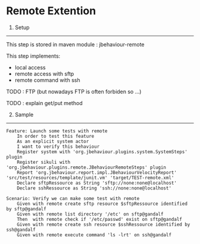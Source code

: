 Remote Extention
================

1. Setup
--------

This step is stored in maven module : jbehaviour-remote

This step implements:
- local access
- remote access with sftp
- remote command with ssh

TODO : FTP (but nowadays FTP is often forbiden so ...)

TODO : explain get/put method

2. Sample
---------

	Feature: Launch some tests with remote
		In order to test this feature
		As an explicit system actor
		I want to verify this behaviour
		Register system with 'org.jbehaviour.plugins.system.SystemSteps' plugin
		Register sikuli with 'org.jbehaviour.plugins.remote.JBehaviourRemoteSteps' plugin
		Report 'org.jbehaviour.report.impl.JBehaviourVelocityReport' 'src/test/resources/template/junit.vm' 'target/TEST-remote.xml'
		Declare sftpRessource as String 'sftp://none:none@localhost'
		Declare sshRessource as String 'ssh://none:none@localhost'

	Scenario: Verify we can make some test with remote
		Given with remote create sftp resource $sftpRessource identified by sftp@gandalf
		Given with remote list directory '/etc' on sftp@gandalf
		Then  with remote check if '/etc/passwd' exist on sftp@gandalf
		Given with remote create ssh resource $sshRessource identified by ssh@gandalf
		Given with remote execute command 'ls -lrt' on ssh@gandalf

